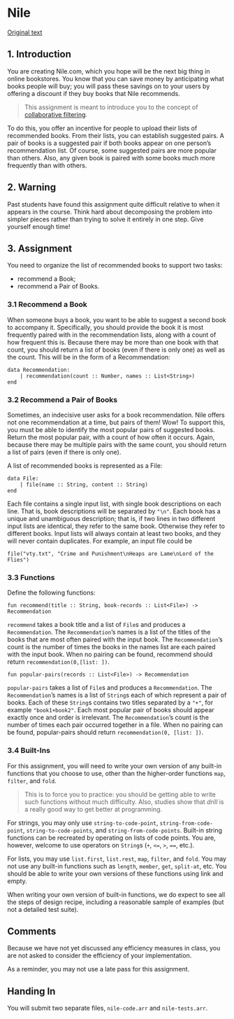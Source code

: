 # Nile
[Original text](https://cs.brown.edu/courses/cs019/2018/nilenile.html)

## 1. Introduction
You are creating Nile.com, which you hope will be the next big thing in online bookstores. You know that you can save money by anticipating what books people will buy; you will pass these savings on to your users by offering a discount if they buy books that Nile recommends.

> This assignment is meant to introduce you to the concept of [collaborative filtering](https://en.wikipedia.org/wiki/Collaborative_filtering).

To do this, you offer an incentive for people to upload their lists of recommended books. From their lists, you can establish suggested pairs. A pair of books is a suggested pair if both books appear on one person’s recommendation list. Of course, some suggested pairs are more popular than others. Also, any given book is paired with some books much more frequently than with others.

## 2. Warning
Past students have found this assignment quite difficult relative to when it appears in the course. Think hard about decomposing the problem into simpler pieces rather than trying to solve it entirely in one step. Give yourself enough time!

## 3. Assignment
You need to organize the list of recommended books to support two tasks:

- recommend a Book;
- recommend a Pair of Books.

### 3.1 Recommend a Book
When someone buys a book, you want to be able to suggest a second book to accompany it. Specifically, you should provide the book it is most frequently paired with in the recommendation lists, along with a count of how frequent this is. Because there may be more than one book with that count, you should return a list of books (even if there is only one) as well as the count. This will be in the form of a Recommendation:

```pyret
data Recommendation:
    | recommendation(count :: Number, names :: List<String>)
end
```

### 3.2 Recommend a Pair of Books
Sometimes, an indecisive user asks for a book recommendation. Nile offers not one recommendation at a time, but pairs of them! Wow! To support this, you must be able to identify the most popular pairs of suggested books. Return the most popular pair, with a count of how often it occurs. Again, because there may be multiple pairs with the same count, you should return a list of pairs (even if there is only one).

A list of recommended books is represented as a File:

```pyret
data File:
    | file(name :: String, content :: String)
end
```

Each file contains a single input list, with single book descriptions on each line. That is, book descriptions will be separated by `"\n"`. Each book has a unique and unambiguous description; that is, if two lines in two different input lists are identical, they refer to the same book. Otherwise they refer to different books. Input lists will always contain at least two books, and they will never contain duplicates. For example, an input file could be

```pyret
file("vty.txt", "Crime and Punishment\nHeaps are Lame\nLord of the Flies")
```

### 3.3 Functions
Define the following functions:

```pyret
fun recommend(title :: String, book-records :: List<File>) -> Recommendation
```

`recommend` takes a book title and a list of `File`s and produces a `Recommendation`. The `Recommendation`’s names is a list of the titles of the books that are most often paired with the input book. The `Recommendation`’s count is the number of times the books in the names list are each paired with the input book. When no pairing can be found, recommend should return `recommendation(0,[list: ])`.

```pyret
fun popular-pairs(records :: List<File>) -> Recommendation
```

`popular-pairs` takes a list of `File`s and produces a `Recommendation`. The `Recommendation`’s names is a list of `String`s each of which represent a pair of books. Each of these `String`s contains two titles separated by a `"+"`, for example `"book1+book2"`. Each most popular pair of books should appear exactly once and order is irrelevant. The `Recommendation`’s count is the number of times each pair occurred together in a file. When no pairing can be found, popular-pairs should return `recommendation(0, [list: ])`.

### 3.4 Built-Ins
For this assignment, you will need to write your own version of any built-in functions that you choose to use, other than the higher-order functions `map`, `filter`, and `fold`.

> This is to force you to practice: you should be getting able to write such functions without much difficulty. Also, studies show that _drill_ is a really good way to get better at programming.

For strings, you may only use `string-to-code-point`, `string-from-code-point`, `string-to-code-points`, and `string-from-code-points`. Built-in string functions can be recreated by operating on lists of code points. You are, however, welcome to use operators on `String`s (`+`, `<=`, `>`, `==`, etc.).

For lists, you may use `list.first`, `list.rest`, `map`, `filter`, and `fold`. You may not use any built-in functions such as `length`, `member`, `get`, `split-at`, etc. You should be able to write your own versions of these functions using link and empty.

When writing your own version of built-in functions, we do expect to see all the steps of design recipe, including a reasonable sample of examples (but not a detailed test suite).

## Comments
Because we have not yet discussed any efficiency measures in class, you are not asked to consider the efficiency of your implementation.

As a reminder, you may not use a late pass for this assignment.

## Handing In
You will submit two separate files, `nile-code.arr` and `nile-tests.arr`.
